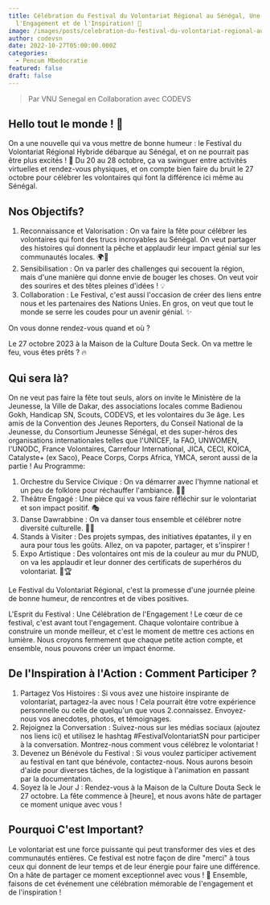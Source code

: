 ```yaml
---
title: Célébration du Festival du Volontariat Régional au Sénégal, Une Fête de
  l'Engagement et de l'Inspiration! 🎉
image: /images/posts/celebration-du-festival-du-volontariat-regional-au-senegal.jpg
author: codevsn
date: 2022-10-27T05:00:00.000Z
categories:
  - Pencum Mbedocratie
featured: false
draft: false
---
```


> Par VNU Senegal en Collaboration avec CODEVS

## Hello tout le monde ! 🌟

On a une nouvelle qui va vous mettre de bonne humeur : le Festival du Volontariat Régional Hybride débarque au Sénégal, et on ne pourrait pas être plus excités ! 🚀 Du 20 au 28 octobre, ça va swinguer entre activités virtuelles et rendez-vous physiques, et on compte bien faire du bruit le 27 octobre pour célébrer les volontaires qui font la différence ici même au Sénégal.

## Nos Objectifs?

1. Reconnaissance et Valorisation : On va faire la fête pour célébrer les volontaires qui font des trucs incroyables au Sénégal. On veut partager des histoires qui donnent la pêche et applaudir leur impact génial sur les communautés locales. 🌍💪
2. Sensibilisation : On va parler des challenges qui secouent la région, mais d'une manière qui donne envie de bouger les choses. On veut voir des sourires et des têtes pleines d'idées ! 💡
3. Collaboration : Le Festival, c'est aussi l'occasion de créer des liens entre nous et les partenaires des Nations Unies. En gros, on veut que tout le monde se serre les coudes pour un avenir génial. ✨

On vous donne rendez-vous quand et où ?

Le 27 octobre 2023 à la Maison de la Culture Douta Seck. On va mettre le feu, vous êtes prêts ? 🔥

## Qui sera là?

On ne veut pas faire la fête tout seuls, alors on invite le Ministère de la Jeunesse, la Ville de Dakar, des associations locales comme Badienou Gokh, Handicap SN, Scouts, CODEVS, et les volontaires du 3e âge. Les amis de la Convention des Jeunes Reporters, du Conseil National de la Jeunesse, du Consortium Jeunesse Sénégal, et des super-héros des organisations internationales telles que l'UNICEF, la FAO, UNWOMEN, l'UNODC, France Volontaires, Carrefour International, JICA, CECI, KOICA, Catalyste+ (ex Saco), Peace Corps, Corps Africa, YMCA, seront aussi de la partie !
Au Programme:

1. Orchestre du Service Civique : On va démarrer avec l'hymne national et un peu de folklore pour réchauffer l'ambiance. 🎷🎺
2. Théâtre Engagé : Une pièce qui va vous faire réfléchir sur le volontariat et son impact positif. 🎭
3. Danse Dawrabbine : On va danser tous ensemble et célébrer notre diversité culturelle. 💃🕺
4. Stands à Visiter : Des projets sympas, des initiatives épatantes, il y en aura pour tous les goûts. Allez, on va papoter, partager, et s'inspirer !
5. Expo Artistique : Des volontaires ont mis de la couleur au mur du PNUD, on va les applaudir et leur donner des certificats de superhéros du volontariat. 🎨🏆

Le Festival du Volontariat Régional, c'est la promesse d'une journée pleine de bonne humeur, de rencontres et de vibes positives.

L'Esprit du Festival : Une Célébration de l'Engagement !
Le cœur de ce festival, c'est avant tout l'engagement. Chaque volontaire contribue à construire un monde meilleur, et c'est le moment de mettre ces actions en lumière. Nous croyons fermement que chaque petite action compte, et ensemble, nous pouvons créer un impact énorme.

## De l'Inspiration à l'Action : Comment Participer ?

1. Partagez Vos Histoires : Si vous avez une histoire inspirante de volontariat, partagez-la avec nous ! Cela pourrait être votre expérience personnelle ou celle de quelqu'un que vous 2.connaissez. Envoyez-nous vos anecdotes, photos, et témoignages.
2. Rejoignez la Conversation : Suivez-nous sur les médias sociaux (ajoutez nos liens ici) et utilisez le hashtag #FestivalVolontariatSN pour participer à la conversation. Montrez-nous comment vous célébrez le volontariat !
3. Devenez un Bénévole du Festival : Si vous voulez participer activement au festival en tant que bénévole, contactez-nous. Nous aurons besoin d'aide pour diverses tâches, de la logistique à l'animation en passant par la documentation.
4. Soyez là le Jour J : Rendez-vous à la Maison de la Culture Douta Seck le 27 octobre. La fête commence à [heure], et nous avons hâte de partager ce moment unique avec vous !

## Pourquoi C'est Important?

Le volontariat est une force puissante qui peut transformer des vies et des communautés entières. Ce festival est notre façon de dire "merci" à tous ceux qui donnent de leur temps et de leur énergie pour faire une différence.
On a hâte de partager ce moment exceptionnel avec vous ! 💙
Ensemble, faisons de cet événement une célébration mémorable de l'engagement et de l'inspiration !